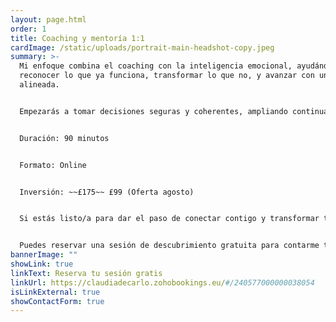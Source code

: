 ```yaml
---
layout: page.html
order: 1
title: Coaching y mentoría 1:1
cardImage: /static/uploads/portrait-main-headshot-copy.jpeg
summary: >-
  Mi enfoque combina el coaching con la inteligencia emocional, ayudándote a
  reconocer lo que ya funciona, transformar lo que no, y avanzar con una energía
  alineada.


  Empezarás a tomar decisiones seguras y coherentes, ampliando continuamente tu potencial y posibilidades, y creando más facilidad, alegría y fluidez en tu vida.


  Duración: 90 minutos


  Formato: Online


  Inversión: ~~£175~~ £99 (Oferta agosto)


  Si estás listo/a para dar el paso de conectar contigo y transformar tu vida desde dentro hacia fuera, no dudes en ponerte en contacto.


  Puedes reservar una sesión de descubrimiento gratuita para contarme tu situación, o simplemente enviarme un correo con lo que quieras compartir.
bannerImage: ""
showLink: true
linkText: Reserva tu sesión gratis
linkUrl: https://claudiadecarlo.zohobookings.eu/#/240577000000038054
isLinkExternal: true
showContactForm: true
---
```

